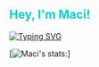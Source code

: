 <h2 style="color: #00CED1;">Hey, I'm Maci!</h2>

[![Typing SVG](https://readme-typing-svg.demolab.com/?lines=Learning+Pandas,+PyTorch,+Tensorflow,+Tableau&color=CCCCFF)](https://git.io/typing-svg)

[![Maci's stats:](https://github-readme-stats.vercel.app/api?username=macithemoose&hide_rank=True&show_icons=True&theme=catppuccin_latte)]

